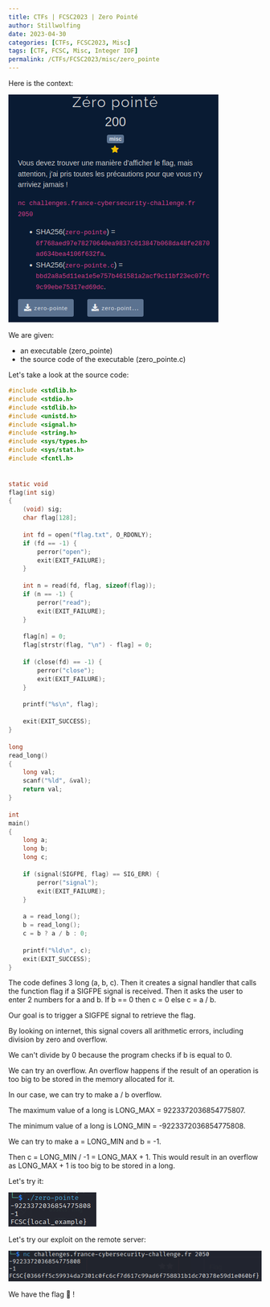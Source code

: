 ```yaml
---
title: CTFs | FCSC2023 | Zero Pointé
author: Stillwolfing
date: 2023-04-30
categories: [CTFs, FCSC2023, Misc]
tags: [CTF, FCSC, Misc, Integer IOF]
permalink: /CTFs/FCSC2023/misc/zero_pointe
---
```



Here is the context:

![context](/assets/img/CTFs/FCSC2023/misc/zero_pointe/context.png)


We are given:
- an executable (zero_pointe)
- the source code of the executable (zero_pointe.c)

Let's take a look at the source code:

```c
#include <stdlib.h>
#include <stdio.h>
#include <stdlib.h>
#include <unistd.h>
#include <signal.h>
#include <string.h>
#include <sys/types.h>
#include <sys/stat.h>
#include <fcntl.h>


static void
flag(int sig)
{
    (void) sig;
    char flag[128];

    int fd = open("flag.txt", O_RDONLY);
    if (fd == -1) {
        perror("open");
        exit(EXIT_FAILURE);
    }

    int n = read(fd, flag, sizeof(flag));
    if (n == -1) {
        perror("read");
        exit(EXIT_FAILURE);
    }

    flag[n] = 0;
    flag[strstr(flag, "\n") - flag] = 0;

    if (close(fd) == -1) {
        perror("close");
        exit(EXIT_FAILURE);
    }

    printf("%s\n", flag);

    exit(EXIT_SUCCESS);
}

long
read_long()
{
    long val;
    scanf("%ld", &val);
    return val;
}

int
main()
{
    long a;
    long b;
    long c;

    if (signal(SIGFPE, flag) == SIG_ERR) {
        perror("signal");
        exit(EXIT_FAILURE);
    }

    a = read_long();
    b = read_long();
    c = b ? a / b : 0;

    printf("%ld\n", c);
    exit(EXIT_SUCCESS);
}
```

The code defines 3 long (a, b, c). Then it creates a signal handler that calls the function flag if a SIGFPE signal is received.
Then it asks the user to enter 2 numbers for a and b. If b == 0 then c = 0 else c = a / b.

Our goal is to trigger a SIGFPE signal to retrieve the flag.

By looking on internet, this signal covers all arithmetic errors, including division by zero and overflow.

We can't divide by 0 because the program checks if b is equal to 0.

We can try an overflow.
An overflow happens if the result of an operation is too big to be stored in the memory allocated for it.

In our case, we can try to make a / b overflow.

The maximum value of a long is LONG_MAX = 9223372036854775807.

The minimum value of a long is LONG_MIN = -9223372036854775808.

We can try to make a = LONG_MIN and b = -1.

Then c = LONG_MIN / -1 = LONG_MAX + 1. This would result in an overflow as LONG_MAX + 1 is too big to be stored in a long.

Let's try it:

![local_flag](/assets/img/CTFs/FCSC2023/misc/zero_pointe/local_flag.png)


Let's try our exploit on the remote server:

![flag](/assets/img/CTFs/FCSC2023/misc/zero_pointe/flag.png)

We have the flag 🎊 !

